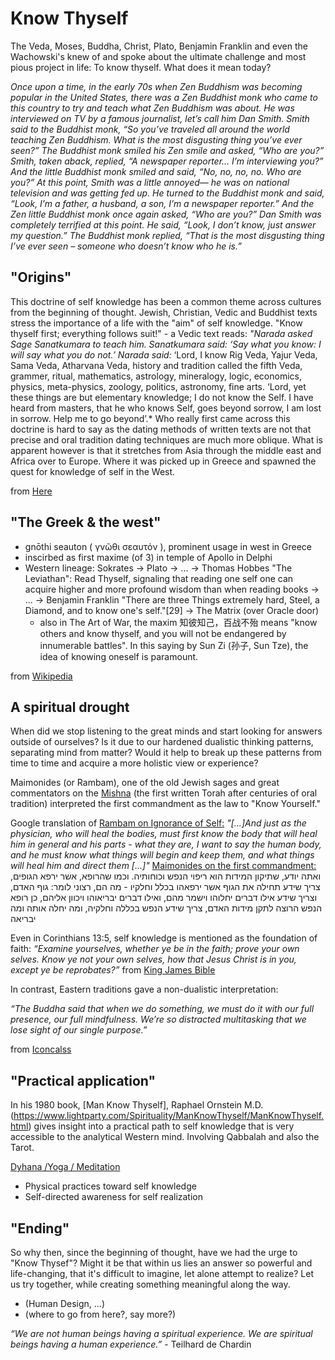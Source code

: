 # Know Thyself
The Veda, Moses, Buddha, Christ, Plato, Benjamin Franklin and even the Wachowski's knew of and spoke about the ultimate challenge and most pious project in life: To know thyself.
What does it mean today?

*Once upon a time, in the early 70s when Zen Buddhism was becoming popular in the United States, there was a Zen Buddhist monk who came to this country to try and teach what Zen Buddhism was about. He was interviewed on TV by a famous journalist, let’s call him Dan Smith. Smith said to the Buddhist monk, “So you’ve traveled all around the world teaching Zen Buddhism. What is the most disgusting thing you’ve ever seen?” The Buddhist monk smiled his Zen smile and asked, “Who are you?” Smith, taken aback, replied, “A newspaper reporter… I’m interviewing you?” And the little Buddhist monk smiled and said, “No, no, no, no. Who are you?” At this point, Smith was a little annoyed— he was on national television and was getting fed up. He turned to the Buddhist monk and said, “Look, I’m a father, a husband, a son, I’m a newspaper reporter.” And the Zen little Buddhist monk once again asked, “Who are you?” Dan Smith was completely terrified at this point. He said, “Look, I don’t know, just answer my question.” The Buddhist monk replied, “That is the most disgusting thing I’ve ever seen – someone who doesn’t know who he is.”*

## "Origins"
This doctrine of self knowledge has been a common theme across cultures from the beginning of thought. Jewish, Christian, Vedic and Buddhist texts stress the importance of a life with the "aim" of self knowledge.
"Know thyself first; everything follows suit!" - a Vedic text reads:
*"Narada asked Sage Sanatkumara to teach him.
Sanatkumara said: ‘Say what you know: I will say what you do not.’
Narada said:* ‘Lord, I know Rig Veda, Yajur Veda, Sama Veda, Atharvana Veda, history and tradition called the fifth Veda, grammer, ritual, mathematics, astrology, mineralogy, logic, economics, physics, meta-physics, zoology, politics, astronomy, fine arts. ‘Lord, yet these things are but elementary knowledge; I do not know the Self. I have heard from masters, that he who knows Self, goes beyond sorrow, I am lost in sorrow. Help me to go beyond’.*
Who really first came across this doctrine is hard to say as the dating methods of written texts are not that precise and oral tradition dating techniques are much more oblique.
What is apparent however is that it stretches from Asia through the middle east and Africa over to Europe. Where it was picked up in Greece and spawned the quest for knowledge of self in the West.

from [Here](https://tamilandvedas.com/tag/know-thyself/)

## "The Greek & the west"
- gnōthi seauton ( γνῶθι σεαυτόν ), prominent usage in west in Greece
- inscirbed as first maxime (of 3) in temple of Apollo in Delphi
- Western lineage: Sokrates -> Plato -> ... -> Thomas Hobbes "The Leviathan": Read Thyself, signaling that reading one self one can acquire higher and more profound wisdom than when reading books ->
... -> Benjamin Franklin "There are three Things extremely hard, Steel, a Diamond, and to know one's self."[29] -> The Matrix (over Oracle door)
  - also in The Art of War, the maxim 知彼知己，百战不殆 means "know others and know thyself, and you will not be endangered by innumerable battles". In this saying by Sun Zi (孙子, Sun Tze), the idea of knowing oneself is paramount.

from [Wikipedia](https://en.wikipedia.org/wiki/Know_thyself) 

## A spiritual drought

When did we stop listening to the great minds and start looking for answers outside of ourselves? Is it due to our hardened dualistic thinking patterns, separating mind from matter? Would it help to break up these patterns from time to time and acquire a more holistic view or experience?

Maimonides (or Rambam), one of the old Jewish sages and great commentators on the [Mishna](https://en.wikipedia.org/wiki/Mishna) (the first written Torah after centuries of oral tradition) interpreted the first commandment as the law to "Know Yourself."

Google translation of [Rambam on Ignorance of Self:](http://www.mesora.org/KnowThyself.html)
*"[...]And just as the physician, who will heal the bodies, must first know the body that will heal him in general and his parts - what they are, I want to say the human body, and he must know what things will begin and keep them, and what things will heal him and direct them [...]"*
[Maimonides on the first commandment:](https://torah.org/learning/mlife-ch1law1/)
ואתה יודע, שתיקון המידות הוא ריפוי הנפש וכוחותיה. וכמו שהרופא, אשר ירפא הגופים, צריך שידע תחילה את הגוף אשר ירפאהו בכלל וחלקיו - מה הם, רצוני לומר: גוף האדם, וצריך שידע אילו דברים יחלוהו וישמר מהם, ואילו דברים יבריאוהו ויכוון אליהם, כן רופא הנפש הרוצה לתקן מידות האדם, צריך שידע הנפש בכללה וחלקיה, ומה יחלה אותה ומה יבריאה

Even in Corinthians 13:5, self knowledge is mentioned as the foundation of faith:
*“Examine yourselves, whether ye be in the faith; prove your own selves. Know ye not your own selves, how that Jesus Christ is in you, except ye be reprobates?”*
from [King James Bible](https://www.kingjamesbibleonline.org/2-Corinthians-13-5/)

In contrast, Eastern traditions gave a non-dualistic interpretation:

*“The Buddha said that when we do something, we must do it with our full presence, our full mindfulness. We’re so distracted multitasking that we lose sight of our single purpose.”*

from [Iconcalss](https://iconoclasses.com/2019/09/20/socrates-and-buddha-know-thyself/)

## "Practical application"

In his 1980 book, [Man Know Thyself], Raphael Ornstein M.D.(https://www.lightparty.com/Spirituality/ManKnowThyself/ManKnowThyself.html)
gives insight into a practical path to self knowledge that is very accessible to the analytical Western mind. Involving Qabbalah and also the Tarot.

[Dyhana /Yoga / Meditation](https://en.wikipedia.org/wiki/Dhy%C4%81na_in_Hinduism)
- Physical practices toward self knowledge
- Self-directed awareness for self realization

## "Ending"
So why then, since the beginning of thought, have we had the urge to "Know Thysef"? Might it be that within us lies an answer so powerful and life-changing, that it's difficult to imagine, let alone attempt to realize? Let us try together, while creating something meaningful along the way.
- (Human Design, ...)
- (where to go from here?, say more?)

 
*“We are not human beings having a spiritual experience. We are spiritual beings having a human experience.”* - Teilhard de Chardin

